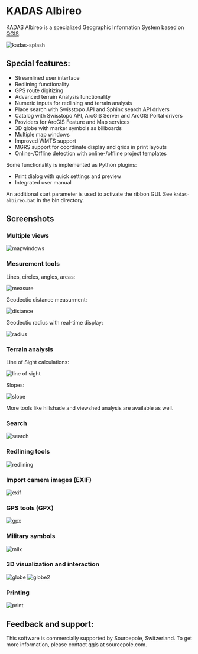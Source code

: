 # KADAS Albireo

KADAS Albireo is a specialized Geographic Information System based on [QGIS](http://qgis.org/).

![kadas-splash](docs/splash.png)

## Special features:

 * Streamlined user interface
 * Redlining functionality
 * GPS route digitizing
 * Advanced terrain Analysis functionality
 * Numeric inputs for redlining and terrain analysis
 * Place search with Swisstopo API and Sphinx search API drivers 
 * Catalog with Swisstopo API, ArcGIS Server and ArcGIS Portal drivers
 * Providers for ArcGIS Feature and Map services
 * 3D globe with marker symbols as billboards
 * Multiple map windows
 * Improved WMTS support
 * MGRS support for coordinate display and grids in print layouts
 * Online-/Offline detection with online-/offline project templates

Some functionality is implemented as Python plugins:

 * Print dialog with quick settings and preview
 * Integrated user manual

An additional start parameter is used to activate the ribbon GUI. See `kadas-albireo.bat` in the bin directory.

## Screenshots

### Multiple views
![mapwindows](docs/mapwindows.png)

### Mesurement tools

Lines, circles, angles, areas:

![measure](docs/measure.png)

Geodectic distance measurment:

![distance](docs/distance.png)

Geodectic radius with real-time display:

![radius](docs/radius.png)

### Terrain analysis

Line of Sight calculations:

![line of sight](docs/los.png)

Slopes:

![slope](docs/slope.png)

More tools like hillshade and viewshed analysis are available as well.

### Search

![search](docs/search.png)

### Redlining tools

![redlining](docs/redlining.png)

### Import camera images (EXIF)

![exif](docs/exif.png)

### GPS tools (GPX)

![gpx](docs/gpx.png)

### Military symbols

![milx](docs/milx.png)

### 3D visualization and interaction

![globe](docs/globe.png)
![globe2](docs/globe2.png)

### Printing

![print](docs/print.png)


## Feedback and support:

This software is commercially supported by Sourcepole, Switzerland. 
To get more information, please contact qgis at sourcepole.com.
